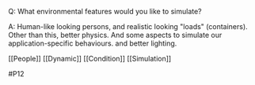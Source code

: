 Q: What environmental features would you like to simulate?

A: Human-like looking persons, and realistic looking "loads" (containers). Other than this, better physics. And some aspects to simulate our application-specific behaviours. and better lighting.

[[People]]
[[Dynamic]]
[[Condition]]
[[Simulation]]

#P12 